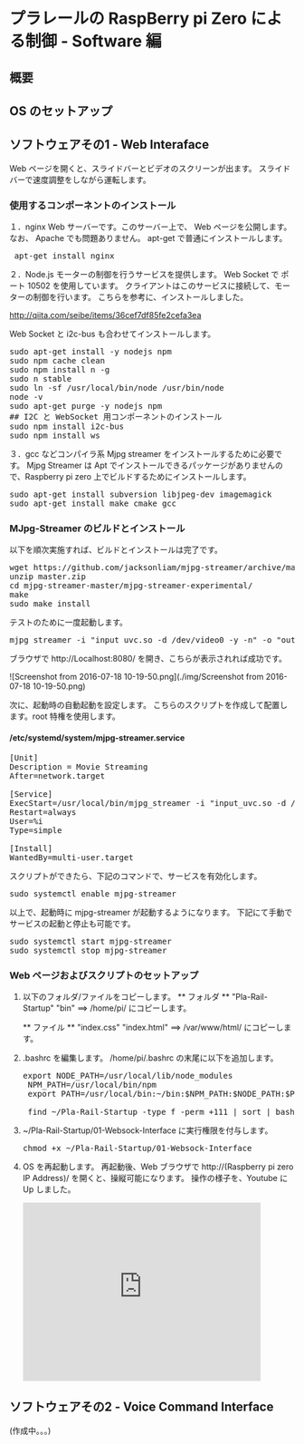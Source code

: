# プラレールの RaspBerry pi Zero による制御 - Software 編
## 概要

## OS のセットアップ

## ソフトウェアその1 - Web Interaface
Web ページを開くと、スライドバーとビデオのスクリーンが出ます。
スライドバーで速度調整をしながら運転します。

### 使用するコンポーネントのインストール
１．nginx
Web サーバーです。このサーバー上で、 Web ページを公開します。
なお、 Apache でも問題ありません。
apt-get で普通にインストールします。

<PRE> apt-get install nginx
</PRE>


２．Node.js
モーターの制御を行うサービスを提供します。
Web Socket で ポート 10502 を使用しています。
クライアントはこのサービスに接続して、モーターの制御を行います。
こちらを参考に、インストールしました。

http://qiita.com/seibe/items/36cef7df85fe2cefa3ea

Web Socket と i2c-bus も合わせてインストールします。

<PRE>sudo apt-get install -y nodejs npm
sudo npm cache clean
sudo npm install n -g
sudo n stable
sudo ln -sf /usr/local/bin/node /usr/bin/node
node -v
sudo apt-get purge -y nodejs npm
## I2C と WebSocket 用コンポーネントのインストール
sudo npm install i2c-bus
sudo npm install ws
</PRE>

３．gcc などコンパイラ系
Mjpg streamer をインストールするために必要です。
Mjpg Streamer は Apt でインストールできるパッケージがありませんので、Raspberry pi zero 上でビルドするためにインストールします。

<PRE>sudo apt-get install subversion libjpeg-dev imagemagick
sudo apt-get install make cmake gcc
</PRE>

### MJpg-Streamer のビルドとインストール
以下を順次実施すれば、ビルドとインストールは完了です。
<PRE>wget https://github.com/jacksonliam/mjpg-streamer/archive/master.zip
unzip master.zip 
cd mjpg-streamer-master/mjpg-streamer-experimental/
make
sudo make install
</PRE>

テストのために一度起動します。

<PRE>mjpg_streamer -i "input_uvc.so -d /dev/video0 -y -n" -o "output_http.so -w /usr/local/share/mjpg-streamer/www/ -p 8080"
</PRE>

ブラウザで http://Localhost:8080/ を開き、こちらが表示されれば成功です。

![Screenshot from 2016-07-18 10-19-50.png](./img/Screenshot from 2016-07-18 10-19-50.png)

次に、起動時の自動起動を設定します。
こちらのスクリプトを作成して配置します。root 特権を使用します。

#### /etc/systemd/system/mjpg-streamer.service
<PRE>[Unit]
Description = Movie Streaming
After=network.target

[Service]
ExecStart=/usr/local/bin/mjpg_streamer -i "input_uvc.so -d /dev/video0 -r 320x240 -f 30 -y -n" -o "output_http.so -w /usr/local/share/mjpg-streamer/www/ -p 8080"
Restart=always
User=%i
Type=simple

[Install]
WantedBy=multi-user.target
</PRE>

スクリプトができたら、下記のコマンドで、サービスを有効化します。

<PRE>sudo systemctl enable mjpg-streamer
</PRE>

以上で、起動時に mjpg-streamer が起動するようになります。
下記にて手動でサービスの起動と停止も可能です。

<PRE>sudo systemctl start mjpg-streamer
sudo systemctl stop mjpg-streamer</PRE>

### Web ページおよびスクリプトのセットアップ
1. 以下のフォルダ/ファイルをコピーします。
    ** フォルダ **
    "Pla-Rail-Startup"
    "bin"
    ==> /home/pi/ にコピーします。

    ** ファイル **
    "index.css"
    "index.html"
    ==> /var/www/html/ にコピーします。

2. .bashrc を編集します。
    /home/pi/.bashrc の末尾に以下を追加します。

    <PRE>export NODE_PATH=/usr/local/lib/node_modules
    NPM_PATH=/usr/local/bin/npm
    export PATH=/usr/local/bin:~/bin:$NPM_PATH:$NODE_PATH:$PATH

    find ~/Pla-Rail-Startup -type f -perm +111 | sort | bash &</PRE>

3. ~/Pla-Rail-Startup/01-Websock-Interface に実行権限を付与します。
	<PRE>chmod +x ~/Pla-Rail-Startup/01-Websock-Interface </PRE>
    
4. OS を再起動します。
	再起動後、Web ブラウザで http://(Raspberry pi zero IP Address)/ を開くと、操縦可能になります。
    操作の様子を、Youtube に Up しました。
    <iframe width="420" height="315" src="https://www.youtube.com/embed/m4cnAravc4Q" frameborder="0" allowfullscreen></iframe>


## ソフトウェアその2 - Voice Command Interface
(作成中。。。)